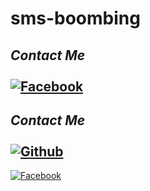 # sms-boombing
## <i><b> Contact Me</b></i> <br><br>[![Facebook](https://img.shields.io/badge/Facebook-AbirHossain-1877F2?style=flat-square&logo=facebook)](https://facebook.com/Abir-Hossain-104247341997068/?substory_index=0)<br>
## <i><b> Contact Me</b></i> <br><br>[![Github](https://img.shields.io/badge/Facebook-AbirHossain-1877F2?style=flat-square&logo=github)](https://facebook.com/Abir-Hossain-104247341997068/?substory_index=0)<br>
[![Facebook](https://img.shields.io/badge/ABIRHOSSAIN-1877F2?style=for-the-badge&logo=Facebook&logoColor=white)](https://facebook.com/Abir-Hossain-104247341997068/?substory_index=0)
